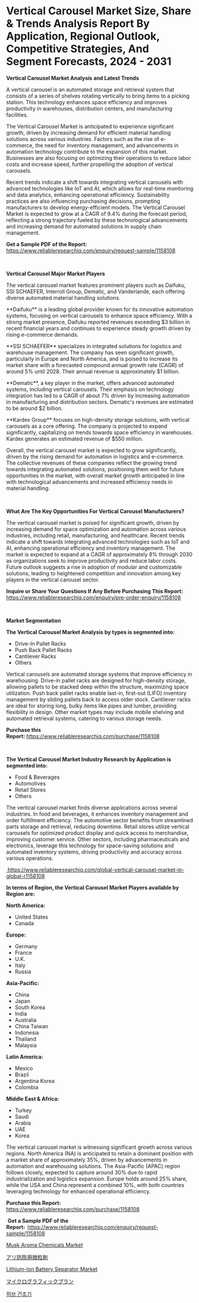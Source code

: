 <p><h1>Vertical Carousel Market Size, Share & Trends Analysis Report By Application, Regional Outlook, Competitive Strategies, And Segment Forecasts, 2024 - 2031</h1></p><p><strong>Vertical Carousel Market Analysis and Latest Trends</strong></p>
<p><p>A vertical carousel is an automated storage and retrieval system that consists of a series of shelves rotating vertically to bring items to a picking station. This technology enhances space efficiency and improves productivity in warehouses, distribution centers, and manufacturing facilities. </p><p>The Vertical Carousel Market is anticipated to experience significant growth, driven by increasing demand for efficient material handling solutions across various industries. Factors such as the rise of e-commerce, the need for inventory management, and advancements in automation technology contribute to the expansion of this market. Businesses are also focusing on optimizing their operations to reduce labor costs and increase speed, further propelling the adoption of vertical carousels.</p><p>Recent trends indicate a shift towards integrating vertical carousels with advanced technologies like IoT and AI, which allows for real-time monitoring and data analytics, enhancing operational efficiency. Sustainability practices are also influencing purchasing decisions, prompting manufacturers to develop energy-efficient models. The Vertical Carousel Market is expected to grow at a CAGR of 9.4% during the forecast period, reflecting a strong trajectory fueled by these technological advancements and increasing demand for automated solutions in supply chain management.</p></p>
<p><strong>Get a Sample PDF of the Report:&nbsp;</strong> <a href="https://www.reliableresearchiq.com/enquiry/request-sample/1158108">https://www.reliableresearchiq.com/enquiry/request-sample/1158108</a></p>
<p>&nbsp;</p>
<p><strong>Vertical Carousel Major Market Players</strong></p>
<p><p>The vertical carousel market features prominent players such as Daifuku, SSI SCHAEFER, Interroll Group, Dematic, and Vanderlande, each offering diverse automated material handling solutions. </p><p>**Daifuku** is a leading global provider known for its innovative automation systems, focusing on vertical carousels to enhance space efficiency. With a strong market presence, Daifuku reported revenues exceeding $3 billion in recent financial years and continues to experience steady growth driven by rising e-commerce demands.</p><p>**SSI SCHAEFER** specializes in integrated solutions for logistics and warehouse management. The company has seen significant growth, particularly in Europe and North America, and is poised to increase its market share with a forecasted compound annual growth rate (CAGR) of around 5% until 2028. Their annual revenue is approximately $1 billion.</p><p>**Dematic**, a key player in the market, offers advanced automated systems, including vertical carousels. Their emphasis on technology integration has led to a CAGR of about 7% driven by increasing automation in manufacturing and distribution sectors. Dematic's revenues are estimated to be around $2 billion.</p><p>**Kardex Group** focuses on high-density storage solutions, with vertical carousels as a core offering. The company is projected to expand significantly, capitalizing on trends towards space efficiency in warehouses. Kardex generates an estimated revenue of $550 million.</p><p>Overall, the vertical carousel market is expected to grow significantly, driven by the rising demand for automation in logistics and e-commerce. The collective revenues of these companies reflect the growing trend towards integrating automated solutions, positioning them well for future opportunities in the market, with overall market growth anticipated in line with technological advancements and increased efficiency needs in material handling.</p></p>
<p>&nbsp;</p>
<p><strong>What Are The Key Opportunities For Vertical Carousel Manufacturers?</strong></p>
<p><p>The vertical carousel market is poised for significant growth, driven by increasing demand for space optimization and automation across various industries, including retail, manufacturing, and healthcare. Recent trends indicate a shift towards integrating advanced technologies such as IoT and AI, enhancing operational efficiency and inventory management. The market is expected to expand at a CAGR of approximately 8% through 2030 as organizations seek to improve productivity and reduce labor costs. Future outlook suggests a rise in adoption of modular and customizable solutions, leading to heightened competition and innovation among key players in the vertical carousel sector.</p></p>
<p><strong>Inquire or Share Your Questions If Any Before Purchasing This Report:</strong> <a href="https://www.reliableresearchiq.com/enquiry/pre-order-enquiry/1158108">https://www.reliableresearchiq.com/enquiry/pre-order-enquiry/1158108</a></p>
<p>&nbsp;</p>
<p><strong>Market Segmentation</strong></p>
<p><strong>The Vertical Carousel Market Analysis by types is segmented into:</strong></p>
<p><ul><li>Drive-In Pallet Racks</li><li>Push Back Pallet Racks</li><li>Cantilever Racks</li><li>Others</li></ul></p>
<p><p>Vertical carousels are automated storage systems that improve efficiency in warehousing. Drive-in pallet racks are designed for high-density storage, allowing pallets to be stacked deep within the structure, maximizing space utilization. Push back pallet racks enable last-in, first-out (LIFO) inventory management by sliding pallets back to access older stock. Cantilever racks are ideal for storing long, bulky items like pipes and lumber, providing flexibility in design. Other market types may include mobile shelving and automated retrieval systems, catering to various storage needs.</p></p>
<p><strong>Purchase this Report:&nbsp;</strong><a href="https://www.reliableresearchiq.com/purchase/1158108">https://www.reliableresearchiq.com/purchase/1158108</a></p>
<p>&nbsp;</p>
<p><strong>The Vertical Carousel Market Industry Research by Application is segmented into:</strong></p>
<p><ul><li>Food & Beverages</li><li>Automotives</li><li>Retail Stores</li><li>Others</li></ul></p>
<p><p>The vertical carousel market finds diverse applications across several industries. In food and beverages, it enhances inventory management and order fulfillment efficiency. The automotive sector benefits from streamlined parts storage and retrieval, reducing downtime. Retail stores utilize vertical carousels for optimized product display and quick access to merchandise, improving customer service. Other sectors, including pharmaceuticals and electronics, leverage this technology for space-saving solutions and automated inventory systems, driving productivity and accuracy across various operations.</p></p>
<p><a href="https://www.reliableresearchiq.com/global-vertical-carousel-market-in-global-r1158108">&nbsp;https://www.reliableresearchiq.com/global-vertical-carousel-market-in-global-r1158108</a></p>
<p><strong>In terms of Region, the Vertical Carousel Market Players available by Region are:</strong></p>
<p>
    <p> <strong> North America: </strong>
        <ul>
            <li>United States</li>
            <li>Canada</li>
        </ul>
        </p> 
    <p> <strong> Europe: </strong>
        <ul>
            <li>Germany</li>
            <li>France</li>
            <li>U.K.</li>
            <li>Italy</li>
            <li>Russia</li>
        </ul>
        </p> 
    <p> <strong> Asia-Pacific: </strong>
        <ul>
            <li>China</li>
            <li>Japan</li>
            <li>South Korea</li>
            <li>India</li>
            <li>Australia</li>
            <li>China Taiwan</li>
            <li>Indonesia</li>
            <li>Thailand</li>
            <li>Malaysia</li>
        </ul>
        </p> 
    <p> <strong> Latin America: </strong>
        <ul>
            <li>Mexico</li>
            <li>Brazil</li>
            <li>Argentina Korea</li>
            <li>Colombia</li>
        </ul>
        </p> 
    <p> <strong> Middle East & Africa: </strong>
        <ul>
            <li>Turkey</li>
            <li>Saudi</li>
            <li>Arabia</li>
            <li>UAE</li>
            <li>Korea</li>
        </ul>
    </p>
    </p>
<p><p>The vertical carousel market is witnessing significant growth across various regions. North America (NA) is anticipated to retain a dominant position with a market share of approximately 35%, driven by advancements in automation and warehousing solutions. The Asia-Pacific (APAC) region follows closely, expected to capture around 30% due to rapid industrialization and logistics expansion. Europe holds around 25% share, while the USA and China represent a combined 10%, with both countries leveraging technology for enhanced operational efficiency.</p></p>
<p><strong>Purchase this Report: </strong><a href="https://www.reliableresearchiq.com/purchase/1158108">https://www.reliableresearchiq.com/purchase/1158108</a></p>
<p>&nbsp;<strong>Get a Sample PDF of the Report:&nbsp;&nbsp;</strong><a href="https://www.reliableresearchiq.com/enquiry/request-sample/1158108">https://www.reliableresearchiq.com/enquiry/request-sample/1158108</a></p>
<p><strong></strong></p>
<p><p><a href="https://issuu.com/reportprime-2/docs/musk-aroma-chemicals-market-size-20_0a1bd8cefa541c">Musk Aroma Chemicals Market</a></p><p><a href="https://medium.com/@jolyongue8huy/%E3%82%A2%E3%83%AA%E5%88%B6%E5%BE%A1%E3%81%AE%E3%81%9F%E3%82%81%E3%81%AE%E3%83%9E%E3%82%A4%E3%82%AF%E3%83%AD%E3%82%B0%E3%83%A9%E3%83%8B%E3%83%A5%E3%83%BC%E3%83%AB%E5%B8%82%E5%A0%B4%E5%8B%95%E5%90%91%E3%81%A8%E6%88%A6%E7%95%A5%E7%9A%84%E5%B8%82%E5%A0%B4%E3%82%A4%E3%83%B3%E3%82%B5%E3%82%A4%E3%83%88-2024%E5%B9%B4-2031%E5%B9%B4-13146df2a98d">アリ防除用微粒剤</a></p><p><a href="https://medium.com/@dashaweks546747/the-growth-of-the-lithium-ion-battery-separator-market-has-been-significant-driven-by-various-28453457e1fe">Lithium-Ion Battery Separator Market</a></p><p><a href="https://medium.com/@jolyongue8huy/micrographics-plans-market-%E3%81%AE%E3%82%B0%E3%83%AD%E3%83%BC%E3%83%90%E3%83%AB%E5%B8%82%E5%A0%B4%E6%A6%82%E8%A6%81%E3%81%AF-%E4%B8%96%E7%95%8C%E3%81%8A%E3%82%88%E3%81%B3%E4%B8%BB%E8%A6%81%E5%B8%82%E5%A0%B4%E3%81%AB%E3%81%8A%E3%81%91%E3%82%8B%E6%A5%AD%E7%95%8C%E3%81%AB%E5%BD%B1%E9%9F%BF%E3%82%92%E4%B8%8E%E3%81%88%E3%82%8B%E4%B8%BB%E8%A6%81%E3%81%AA%E3%83%88%E3%83%AC%E3%83%B3%E3%83%89%E3%81%AB%E3%81%A4%E3%81%84%E3%81%A6-%E7%8B%AC%E8%87%AA%E3%81%AE%E8%A6%96%E7%82%B9%E3%82%92%E6%8F%90%E4%BE%9B%E3%81%97%E3%81%BE%E3%81%99-0618c8ea0b74">マイクログラフィックプラン</a></p><p><a href="https://medium.com/@lorenzogirl/%ED%97%88%EB%B8%8C-%EA%B1%B4%EC%A1%B0%EA%B8%B0-%EC%8B%9C%EC%9E%A5-%EC%A1%B0%EC%82%AC-%EB%B3%B4%EA%B3%A0%EC%84%9C-2031%EB%85%84%EA%B9%8C%EC%A7%80-10-2-%EC%9D%98-cagr%EB%A1%9C-%EC%84%B1%EC%9E%A5%ED%95%98%EB%8A%94-%ED%97%88%EB%B8%8C-%EA%B1%B4%EC%A1%B0%EA%B8%B0-%EC%8B%9C%EC%9E%A5%EC%9D%98-%EC%8B%9C%EC%9E%A5-%EA%B7%9C%EB%AA%A8-%EB%B0%8F-%EC%88%98%EC%9D%B5-%EB%B6%84%EC%84%9D-%ED%83%90%EC%83%89-44da8e60127b">허브 건조기</a></p></p>